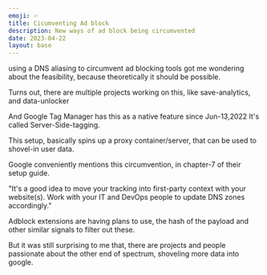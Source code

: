 ```yaml
---
emoji: ⏎
title: Cicumventing Ad block
description: New ways of ad block being circumvented
date: 2023-04-22
layout: base
---
```


using a DNS aliasing to circumvent ad blocking tools got me wondering about the feasibility, because theoretically it should be possible.

Turns out, there are multiple projects working on this, like save-analytics, and data-unlocker

And Google Tag Manager has this as a native feature since Jun-13,2022 It's called Server-Side-tagging.

This setup, basically spins up a proxy container/server, that can be used to shovel-in user data.

Google conveniently mentions this circumvention, in chapter-7 of their setup guide.

"It's a good idea to move your tracking into first-party context with your website(s). Work with your IT and DevOps people to update DNS zones accordingly."

Adblock extensions are having plans to use, the hash of the payload and other similar signals to filter out these. 

But it was still surprising to me that, there are projects and people passionate about the other end of spectrum, shoveling more data into google. 


